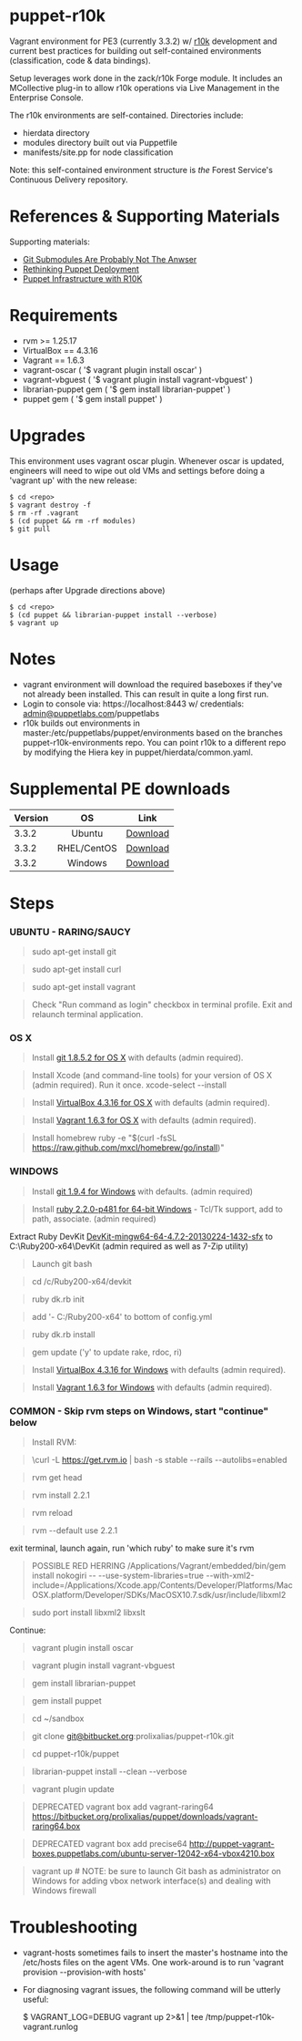 # puppet-r10k

Vagrant environment for PE3 (currently 3.3.2) w/ [r10k](http://github.com/adrienthebo/r10k) development and current best practices for building out self-contained environments (classification, code & data bindings).

Setup leverages work done in the zack/r10k Forge module. It includes an MCollective plug-in to allow r10k operations via Live
Management in the Enterprise Console.

The r10k environments are self-contained. Directories include:

  * hierdata directory
  * modules directory built out via Puppetfile
  * manifests/site.pp for node classification

Note: this self-contained environment structure is *the* Forest Service's Continuous Delivery repository.

# References & Supporting Materials

Supporting materials:

  * [Git Submodules Are Probably Not The Anwser](http://somethingsinistral.net/blog/git-submodules-are-probably-not-the-answer/)
  * [Rethinking Puppet Deployment](http://somethingsinistral.net/blog/rethinking-puppet-deployment/)
  * [Puppet Infrastructure with R10K](http://terrarum.net/administration/puppet-infrastructure-with-r10k.html)

# Requirements
  * rvm >= 1.25.17
  * VirtualBox == 4.3.16
  * Vagrant == 1.6.3
  * vagrant-oscar ( '$ vagrant plugin install oscar' )
  * vagrant-vbguest ( '$ vagrant plugin install vagrant-vbguest' )
  * librarian-puppet gem ( '$ gem install librarian-puppet' )
  * puppet gem ( '$ gem install puppet' )

# Upgrades
This environment uses vagrant oscar plugin. Whenever oscar is updated, engineers will need to wipe out old VMs and settings
before doing a 'vagrant up' with the new release:
  
    $ cd <repo>
    $ vagrant destroy -f
    $ rm -rf .vagrant
    $ (cd puppet && rm -rf modules)
    $ git pull

# Usage 
(perhaps after Upgrade directions above)

    $ cd <repo>
    $ (cd puppet && librarian-puppet install --verbose)
    $ vagrant up

# Notes
  * vagrant environment will download the required baseboxes if they've not already been installed. This can result in quite a long first run.
  * Login to console via: https://localhost:8443   w/ credentials:  admin@puppetlabs.com/puppetlabs
  * r10k builds out environments in master:/etc/puppetlabs/puppet/environments based on the branches puppet-r10k-environments repo. You can point r10k to a different repo by modifying the Hiera key in puppet/hierdata/common.yaml.

# Supplemental PE downloads
| Version | OS | Link |
| ------------- |:-------------:|:-----:|
| 3.3.2 | Ubuntu      | [Download](http://s3.amazonaws.com/pe-builds/released/3.3.2/puppet-enterprise-3.3.2-ubuntu-14.04-amd64.tar.gz) |
| 3.3.2 | RHEL/CentOS | [Download](http://s3.amazonaws.com/pe-builds/released/3.3.2/puppet-enterprise-3.3.2-el-6-x86_64.tar.gz) |
| 3.3.2 | Windows     | [Download](http://s3.amazonaws.com/pe-builds/released/3.3.2/puppet-enterprise-3.3.2.msi) |

# Steps

### UBUNTU - RARING/SAUCY

>sudo apt-get install git

>sudo apt-get install curl

>sudo apt-get install vagrant

>Check "Run command as login" checkbox in terminal profile. Exit and relaunch terminal application.


### OS X

>Install [git 1.8.5.2 for OS X](http://sourceforge.net/projects/git-osx-installer/files/git-1.8.5.2-intel-universal-snow-leopard.dmg/download) with defaults (admin required). 

>Install Xcode (and command-line tools) for your version of OS X (admin required). Run it once.
>xcode-select --install

>Install [VirtualBox 4.3.16 for OS X](http://download.virtualbox.org/virtualbox/4.3.16/VirtualBox-4.3.16-95972-OSX.dmg) with defaults (admin required).

>Install [Vagrant 1.6.3 for OS X](https://dl.bintray.com/mitchellh/vagrant/vagrant_1.6.3.dmg) with defaults (admin required).

>Install homebrew
>ruby -e "$(curl -fsSL https://raw.github.com/mxcl/homebrew/go/install)"


### WINDOWS

>Install [git 1.9.4 for Windows](http://git-scm.com/download/win) with defaults. (admin required)

>Install [ruby 2.2.0-p481 for 64-bit Windows](http://dl.bintray.com/oneclick/rubyinstaller/rubyinstaller-2.0.0-p481-x64.exe?direct) - Tcl/Tk support, add to path, associate. (admin required)

Extract Ruby DevKit [DevKit-mingw64-64-4.7.2-20130224-1432-sfx](http://cdn.rubyinstaller.org/archives/devkits/DevKit-mingw64-64-4.7.2-20130224-1432-sfx.exe) to C:\Ruby200-x64\DevKit (admin required as well as 7-Zip utility)

>Launch git bash

>cd /c/Ruby200-x64/devkit

>ruby dk.rb init

>add '- C:/Ruby200-x64' to bottom of config.yml

>ruby dk.rb install

>gem update ('y' to update rake, rdoc, ri)

>Install [VirtualBox 4.3.16 for Windows](http://download.virtualbox.org/virtualbox/4.3.16/VirtualBox-4.3.16-95972-Win.exe) with defaults (admin required).

>Install [Vagrant 1.6.3 for Windows](https://dl.bintray.com/mitchellh/vagrant/Vagrant_1.6.3.msi) with defaults (admin required).


### COMMON - Skip rvm steps on Windows, start "continue" below

>Install RVM:

>\curl -L https://get.rvm.io | bash -s stable --rails --autolibs=enabled

>rvm get head

>rvm install 2.2.1

>rvm reload

>rvm --default use 2.2.1

exit terminal, launch again, run 'which ruby' to make sure it's rvm

>POSSIBLE RED HERRING /Applications/Vagrant/embedded/bin/gem install nokogiri -- --use-system-libraries=true --with-xml2-include=/Applications/Xcode.app/Contents/Developer/Platforms/MacOSX.platform/Developer/SDKs/MacOSX10.7.sdk/usr/include/libxml2

>sudo port install libxml2 libxslt


Continue:

>vagrant plugin install oscar

>vagrant plugin install vagrant-vbguest

>gem install librarian-puppet

>gem install puppet

>cd ~/sandbox

>git clone git@bitbucket.org:prolixalias/puppet-r10k.git

>cd puppet-r10k/puppet

>librarian-puppet install --clean --verbose

>vagrant plugin update

>DEPRECATED vagrant box add vagrant-raring64 https://bitbucket.org/prolixalias/puppet/downloads/vagrant-raring64.box

>DEPRECATED vagrant box add precise64 http://puppet-vagrant-boxes.puppetlabs.com/ubuntu-server-12042-x64-vbox4210.box

>vagrant up  # NOTE: be sure to launch Git bash as administrator on Windows for adding vbox network interface(s) and dealing with Windows firewall


# Troubleshooting
  * vagrant-hosts sometimes fails to insert the master's hostname into the /etc/hosts files on the agent VMs. One work-around is to run 'vagrant provision --provision-with hosts'
  * For diagnosing vagrant issues, the following command will be utterly useful:

    $ VAGRANT_LOG=DEBUG vagrant up 2>&1 | tee /tmp/puppet-r10k-vagrant.runlog
